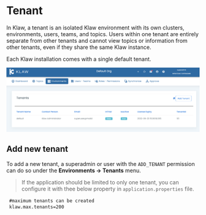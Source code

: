 # Tenant

In Klaw, a tenant is an isolated Klaw environment with its own clusters,
environments, users, teams, and topics. Users within one tenant are
entirely separate from other tenants and cannot view topics or
information from other tenants, even if they share the same Klaw
instance.

Each Klaw installation comes with a single default tenant.

![image](../../static/images/Tenants.png)

## Add new tenant

To add a new tenant, a superadmin or user with the `ADD_TENANT`
permission can do so under the **Environments -\> Tenants** menu.

>If the application should be limited to only one tenant, you can
configure it with thee below property in `application.properties` file.


     #maximum tenants can be created
     klaw.max.tenants=200

